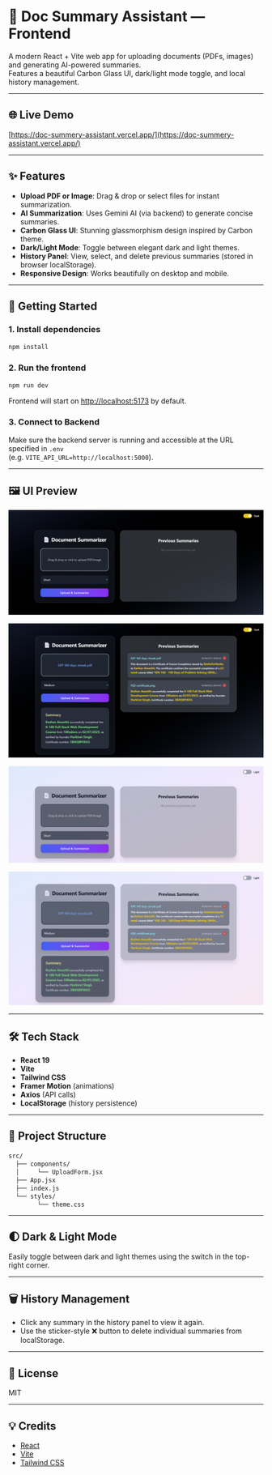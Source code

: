 # 📝 Doc Summary Assistant — Frontend

A modern React + Vite web app for uploading documents (PDFs, images) and generating AI-powered summaries.  
Features a beautiful Carbon Glass UI, dark/light mode toggle, and local history management.

---

## 🌐 Live Demo

[https://doc-summery-assistant.vercel.app/](https://doc-summery-assistant.vercel.app/)

---

## ✨ Features

- **Upload PDF or Image**: Drag & drop or select files for instant summarization.
- **AI Summarization**: Uses Gemini AI (via backend) to generate concise summaries.
- **Carbon Glass UI**: Stunning glassmorphism design inspired by Carbon theme.
- **Dark/Light Mode**: Toggle between elegant dark and light themes.
- **History Panel**: View, select, and delete previous summaries (stored in browser localStorage).
- **Responsive Design**: Works beautifully on desktop and mobile.

---

## 🚀 Getting Started

### 1. Install dependencies

```bash
npm install
```

### 2. Run the frontend

```bash
npm run dev
```

Frontend will start on [http://localhost:5173](http://localhost:5173) by default.

### 3. Connect to Backend

Make sure the backend server is running and accessible at the URL specified in `.env`  
(e.g. `VITE_API_URL=http://localhost:5000`).

---

## 🖼️ UI Preview

![Doc Summary Assistant UI](assets/demo-ui.png)

![Doc Summary Assistant UI](assets/hdark.png)

![Doc Summary Assistant UI](assets/dark.png)

![Doc Summary Assistant UI](assets/hlight.png)


---

## 🛠️ Tech Stack

- **React 19**
- **Vite**
- **Tailwind CSS**
- **Framer Motion** (animations)
- **Axios** (API calls)
- **LocalStorage** (history persistence)

---

## 📁 Project Structure

```
src/
  ├── components/
  │     └── UploadForm.jsx
  ├── App.jsx
  ├── index.js
  └── styles/
        └── theme.css
```

---

## 🌓 Dark & Light Mode

Easily toggle between dark and light themes using the switch in the top-right corner.

---

## 🗑️ History Management

- Click any summary in the history panel to view it again.
- Use the sticker-style ❌ button to delete individual summaries from localStorage.

---

## 📄 License

MIT

---

## 💡 Credits

- [React](https://react.dev/)
- [Vite](https://vitejs.dev/)
- [Tailwind CSS](https://tailwindcss.com/)
